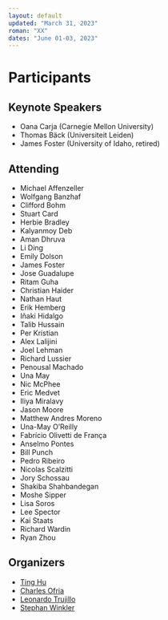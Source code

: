 ```yaml
---
layout: default
updated: "March 31, 2023"
roman: "XX"
dates: "June 01-03, 2023"
---
```


# Participants

## Keynote Speakers

- Oana Carja (Carnegie Mellon University)
- Thomas Bäck (Universiteit Leiden)
- James Foster (University of Idaho, retired)

## Attending

- Michael Affenzeller
- Wolfgang Banzhaf
- Clifford Bohm
- Stuart Card
- Herbie Bradley
- Kalyanmoy Deb
- Aman Dhruva
- Li Ding
- Emily Dolson
- James Foster
- Jose Guadalupe
- Ritam Guha
- Christian Haider
- Nathan Haut
- Erik Hemberg
- Iñaki Hidalgo
- Talib Hussain
- Per Kristian
- Alex Lalijini
- Joel Lehman
- Richard Lussier
- Penousal Machado
- Una May
- Nic McPhee
- Eric Medvet
- Iliya Miralavy
- Jason Moore
- Matthew Andres Moreno
- Una-May O’Reilly
- Fabrício Olivetti de França
- Anselmo Pontes
- Bill Punch
- Pedro Ribeiro
- Nicolas Scalzitti
- Jory Schossau
- Shakiba Shahbandegan
- Moshe Sipper
- Lisa Soros
- Lee Spector
- Kai Staats
- Richard Wardin
- Ryan Zhou

## Organizers

- [Ting Hu](https://www.cs.queensu.ca/people/Ting/Hu)
- [Charles Ofria](https://www.egr.msu.edu/people/profile/ofria)
- [Leonardo Trujillo](https://www.researchgate.net/lab/Leonardo-Trujillo-Lab)
- [Stephan Winkler](http://bioinformatics.fh-hagenberg.at/site/index.php?id=36)
